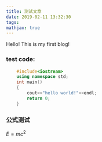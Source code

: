 ```yaml
---
title: 测试文章
date: 2019-02-11 13:32:30
tags:
mathjax: true
---
```

Hello!
This is my first blog!

### test code:
```cpp
	#include<iostream>
	using namespace std;
	int main()
	{
		cout<<"hello world!"<<endl;
		return 0;
	}
```

### 公式测试
$E=mc^2$